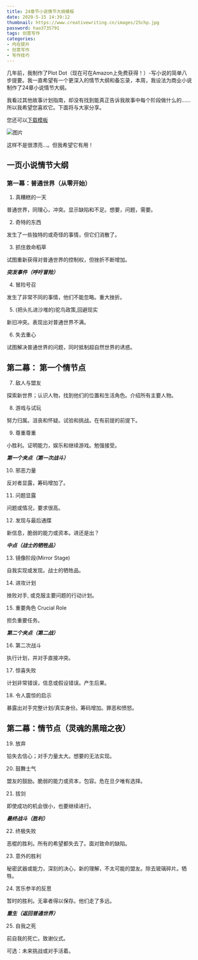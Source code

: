 ```yaml
---
title: 24章节小说情节大纲模板
date: 2020-5-15 14:39:12
thumbnail: https://www.creativewriting.cn/images/25chp.jpg
password: hao3735791
tags: 创意写作
categories:
- 内在提升 
- 创意写作
- 写作技巧
---
```


几年前，我制作了Plot Dot（现在可在Amazon上免费获得！）-写小说的简单八步提要。我一直希望有一个更深入的情节大纲和备忘录，本周，我设法为商业小说制作了24章小说情节大纲。

我看过其他故事计划指南，却没有找到能真正告诉我故事中每个阶段做什么的……所以我希望您喜欢它。下面将与大家分享。

您还可以[下载模板](https://www.creativewriting.cn/images/plot-outline.pdf)

![图片](https://www.creativewriting.cn/images/25chp.jpg)


这样不是很漂亮…。但我希望它有用！

## 一页小说情节大纲

### 第一幕：普通世界（从零开始）

1. 真糟糕的一天

普通世界，同理心，冲突。显示缺陷和不足。想要，问题，需要。

2. 奇特的东西

发生了一些独特的或奇怪的事情，但它们消散了。

3. 抓住救命稻草

试图重新获得对普通世界的控制权，但挫折不断增加。

***突发事件（呼吁冒险）***

4. 冒险号召

发生了非常不同的事情，他们不能忽略。重大挫折。

5. (把头扎进沙堆的)驼鸟政策,回避现实

新旧冲突。表现出对普通世界不满。

6. 失去重心

试图解决普通世界的问题，同时抵制超自然世界的诱惑。

## 第二幕： 第一个情节点

7. 敌人与盟友

探索新世界；认识人物，找到他们的位置和生活角色。介绍所有主要人物。

8. 游戏与试玩

努力归属。沮丧和怀疑。试验和挑战。在有前提的前提下。

9. 尊重尊重

小胜利。证明能力，娱乐和继续游戏。勉强接受。

***第一个夹点（第一次战斗）***

10. 邪恶力量
    
反对者显露，筹码增加了。

11. 问题显露
    
问题或情况，要求很高。

12. 发现与最后通牒
  
新信息，脆弱的能力或资本。进还是出？

***中点（战士的牺牲品）***

13. 镜像阶段(Mirror Stage)

自我实现或发现。战士的牺牲品。

14. 进攻计划

挫败对手, 或克服主要问题的行动计划。

15. 重要角色 Crucial Role

担负重要任务。

***第二个夹点（第二战）***

16. 第二次战斗

执行计划，并对手直接冲突。

17. 惊喜失败
    
计划非常错误，信息或假设错误。产生后果。

18. 令人震惊的启示

暴露出对手完整计划/真实身份。筹码增加。罪恶和愤怒。

## **第二幕：情节点（灵魂的黑暗之夜）**

19. 放弃

铅失去信心；对手力量太大。想要的无法实现。

20. 鼓舞士气

盟友的鼓励。脆弱的能力或资本，包容。危在旦夕唯有选择。

21. 拔剑

即使成功的机会很小，也要继续进行。

***最终战斗（胜利）***

22. 终极失败

恶棍的胜利。所有的希望都失去了。面对致命的缺陷。

23. 意外的胜利

秘密武器或能力，深刻的决心，新的理解，不太可能的盟友。除去玻璃碎片。牺牲。

24. 苦乐参半的反思

暂时的胜利。无辜者得以保存。他们走了多远。

***重生（返回普通世界）***

25. 自我之死
 
前自我的死亡。致谢仪式。

可选：未来挑战或对手活着​​。

